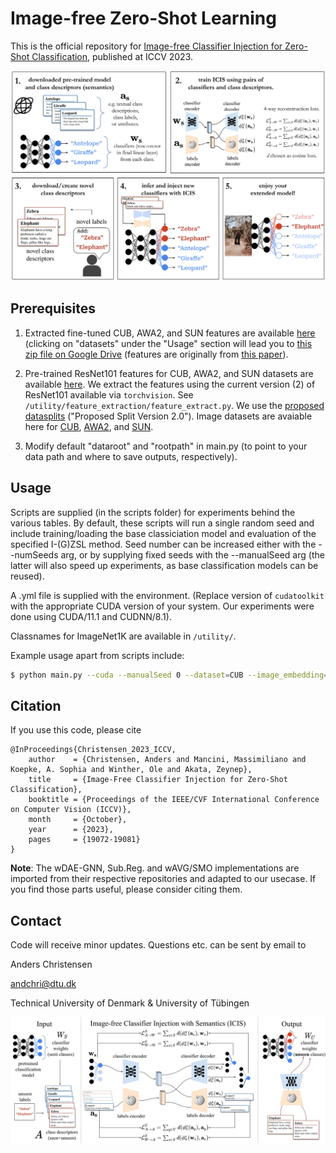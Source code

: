 
# Image-free Zero-Shot Learning
This is the official repository for [Image-free Classifier Injection for Zero-Shot Classification](https://arxiv.org/abs/2308.10599), published at ICCV 2023.  

<p align="center">
  <img src="figs/icis-framework.png" />
</p>
  

## Prerequisites

1. Extracted fine-tuned CUB, AWA2, and SUN features are available [here](https://github.com/uqzhichen/SDGZSL) (clicking on "datasets" under the "Usage" section will lead you to [this zip file on Google Drive](https://drive.google.com/file/d/1KxFC6T_kGKCNx1JyX2FOaSimA0DOcU_I/view) (features are originally from [this paper](https://github.com/akshitac8/tfvaegan)). 

2. Pre-trained ResNet101 features for CUB, AWA2, and SUN datasets are available [here](https://drive.google.com/drive/folders/18egafUzqWp7kavtBSk78O0R2L1mx0dLX?usp=sharing). We extract the features using the current version (2) of ResNet101 available via `torchvision`. See `/utility/feature_extraction/feature_extract.py`. We use the [proposed datasplits](https://www.mpi-inf.mpg.de/departments/computer-vision-and-machine-learning/research/zero-shot-learning/zero-shot-learning-the-good-the-bad-and-the-ugly) ("Proposed Split Version 2.0"). Image datasets are avaiable here for [CUB](https://www.vision.caltech.edu/datasets/cub_200_2011/), [AWA2](https://cvml.ista.ac.at/AwA2/), and [SUN](https://groups.csail.mit.edu/vision/SUN/hierarchy.html).

3. Modify default "dataroot" and "rootpath" in main.py (to point to your data path and where to save outputs, respectively).


## Usage

Scripts are supplied (in the scripts folder) for experiments behind the various tables. By default, these scripts will run a single random seed and include training/loading the base classiciation model and evaluation of the specified I-(G)ZSL method. Seed number can be increased either with the --numSeeds arg, or by supplying fixed seeds with the --manualSeed arg (the latter will also speed up experiments, as base classification models can be reused).

A .yml file is supplied with the environment. (Replace version of `cudatoolkit` with the appropriate CUDA version of your system. Our experiments were done using CUDA/11.1 and CUDNN/8.1). 

Classnames for ImageNet1K are available in `/utility/`.

Example usage apart from scripts include:

```bash
$ python main.py --cuda --manualSeed 0 --dataset=CUB --image_embedding=res101_finetuned --class_embedding=att --cos_sim_loss --include_unseen --num_layers 2 --beta1 0.9 --lr 0.00001 --batch_size 16 --embed_dim 2048 --strict_eval --early_stopping_slope
```

## Citation 

If you use this code, please cite
```
@InProceedings{Christensen_2023_ICCV,
    author    = {Christensen, Anders and Mancini, Massimiliano and Koepke, A. Sophia and Winther, Ole and Akata, Zeynep},
    title     = {Image-Free Classifier Injection for Zero-Shot Classification},
    booktitle = {Proceedings of the IEEE/CVF International Conference on Computer Vision (ICCV)},
    month     = {October},
    year      = {2023},
    pages     = {19072-19081}
}
```

**Note**: The wDAE-GNN, Sub.Reg. and wAVG/SMO implementations are imported from their respective repositories and adapted to our usecase. If you find those parts useful, please consider citing them.

## Contact 

Code will receive minor updates. Questions etc. can be sent by email to

Anders Christensen

andchri@dtu.dk

Technical University of Denmark & University of Tübingen

<p align="center">
  <img src="figs/model-fig.png" />
</p>
